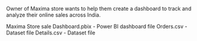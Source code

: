 

Owner of Maxima store wants to help them create a dashboard to track and analyze their online sales across India.

Maxima Store sale Dashboard.pbix - Power BI dashboard file 
Orders.csv - Dataset file 
Details.csv - Dataset file
